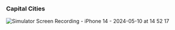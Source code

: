 ### Capital Cities

![Simulator Screen Recording - iPhone 14 - 2024-05-10 at 14 52 17](https://github.com/isTheo/Project16-MapKit/assets/149708189/9f675c84-c357-4ba6-8797-03355e35ca47)
